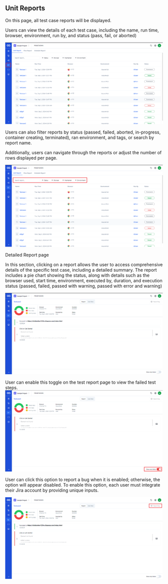 
## Unit Reports
On this page, all test case reports will be displayed.

Users can view the details of each test case, including the name, run time, browser, environment, run by, and status (pass, fail, or aborted)

![UR-1](./ReportsImage/UR-1.png)

Users can also filter reports by status (passed, failed, aborted, in-progress, container creating, terminated), ran environment, and tags, or search by report name.

Additionally, users can navigate through the reports or adjust the number of rows displayed per page.

![UR-2](./ReportsImage/UR-2.png)

Detailed Report page

In this section, clicking on a report allows the user to access comprehensive details of the specific test case, including a detailed summary. The report includes a pie chart showing the status, along with details such as the browser used, start time, environment, executed by, duration, and execution status (passed, failed, passed with warning, passed with error and warning)

![UR-3](./ReportsImage/UR-3.png)

User can enable this toggle on the test report page to view the failed test steps.
![UR-4](./ReportsImage/UR-4.png)

User can click this option to report a bug when it is enabled; otherwise, the option will appear disabled. To enable this option, each user must integrate their Jira account by providing unique inputs.

![UR-5](./ReportsImage/UR-5.png)




